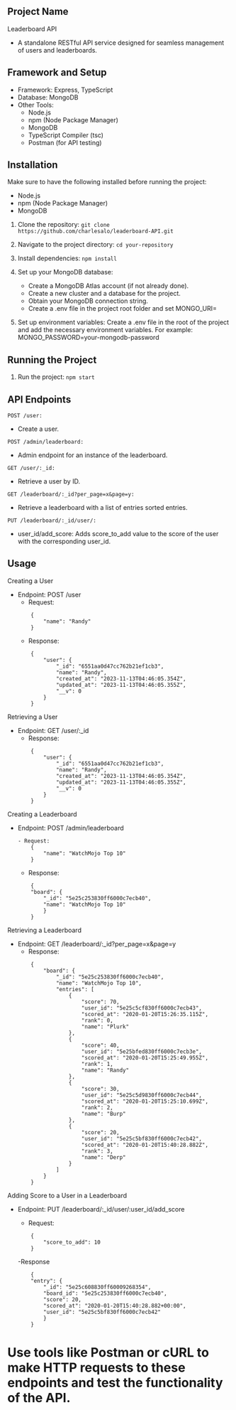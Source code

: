 ## Project Name
Leaderboard API
- A standalone RESTful API service designed for seamless management of users and leaderboards.

## Framework and Setup
- Framework: Express, TypeScript
- Database: MongoDB
- Other Tools:
    - Node.js
    - npm (Node Package Manager)
    - MongoDB
    - TypeScript Compiler (tsc)
    - Postman (for API testing)

## Installation
Make sure to have the following installed before running the project:
- Node.js
- npm (Node Package Manager)
- MongoDB

1. Clone the repository:
    ```git clone https://github.com/charlesalo/leaderboard-API.git```

2. Navigate to the project directory:
    ```cd your-repository```

3. Install dependencies:
   ```npm install```

4. Set up your MongoDB database:
    - Create a MongoDB Atlas account (if not already done).
    - Create a new cluster and a database for the project.
    - Obtain your MongoDB connection string.
    - Create a .env file in the project root folder and set MONGO_URI=<your-mongodb-connection-string>

5. Set up environment variables:
    Create a .env file in the root of the project and add the necessary environment variables. For example:
    MONGO_PASSWORD=your-mongodb-password


## Running the Project
1. Run the project:
    ```npm start```

## API Endpoints
 `POST /user:` 
- Create a user.

 `POST /admin/leaderboard:`
- Admin endpoint for an instance of the leaderboard.

 `GET /user/:_id:`
- Retrieve a user by ID.

 `GET /leaderboard/:_id?per_page=x&page=y:`
- Retrieve a leaderboard with a list of entries sorted entries.

 `PUT /leaderboard/:_id/user/:`
- user_id/add_score: Adds score_to_add value to the score of the user with the corresponding user_id.

## Usage
Creating a User
- Endpoint: POST /user
    - Request:
    ```
        {
            "name": "Randy"
        }
    ```
    - Response:
    ```
        {
            "user": {
                "_id": "6551aa0d47cc762b21ef1cb3",
                "name": "Randy",
                "created_at": "2023-11-13T04:46:05.354Z",
                "updated_at": "2023-11-13T04:46:05.355Z",
                "__v": 0
            }
        }
    ```
Retrieving a User
- Endpoint: GET /user/:_id
    - Response:
    ```
        {
            "user": {
                "_id": "6551aa0d47cc762b21ef1cb3",
                "name": "Randy",
                "created_at": "2023-11-13T04:46:05.354Z",
                "updated_at": "2023-11-13T04:46:05.355Z",
                "__v": 0
            }
        }
    ```
Creating a Leaderboard
- Endpoint: POST /admin/leaderboard
    ```
    - Request:
        {
            "name": "WatchMojo Top 10"
        }
    ```
    - Response:
    ```
        {
        "board": {
            "_id": "5e25c253830ff6000c7ecb40",
            "name": "WatchMojo Top 10"
            }
        }
    ```
Retrieving a Leaderboard
- Endpoint: GET /leaderboard/:_id?per_page=x&page=y
    - Response:
    ```
        {
            "board": {
                "_id": "5e25c253830ff6000c7ecb40",
                "name": "WatchMojo Top 10",
                "entries": [
                    {
                        "score": 70,
                        "user_id": "5e25c5cf830ff6000c7ecb43",
                        "scored_at": "2020-01-20T15:26:35.115Z",
                        "rank": 0,
                        "name": "Plurk"
                    },
                    {
                        "score": 40,
                        "user_id": "5e25bfed830ff6000c7ecb3e",
                        "scored_at": "2020-01-20T15:25:49.955Z",
                        "rank": 1,
                        "name": "Randy"
                    },
                    {
                        "score": 30,
                        "user_id": "5e25c5d9830ff6000c7ecb44",
                        "scored_at": "2020-01-20T15:25:10.699Z",
                        "rank": 2,
                        "name": "Burp"
                    },
                    {
                        "score": 20,
                        "user_id": "5e25c5bf830ff6000c7ecb42",
                        "scored_at": "2020-01-20T15:40:28.882Z",
                        "rank": 3,
                        "name": "Derp"
                    }
                ]
            }
        }
    ```

Adding Score to a User in a Leaderboard
- Endpoint: PUT /leaderboard/:_id/user/:user_id/add_score
    - Request:
    ```
        {
            "score_to_add": 10
        }
    ```

    -Response
    ```
        {
        "entry": {
            "_id": "5e25c608830ff60009268354",
            "board_id": "5e25c253830ff6000c7ecb40",
            "score": 20,
            "scored_at": "2020-01-20T15:40:28.882+00:00",
            "user_id": "5e25c5bf830ff6000c7ecb42"
            }
        }
    ```

# Use tools like Postman or cURL to make HTTP requests to these endpoints and test the functionality of the API.
